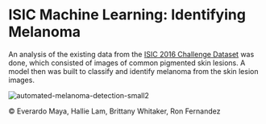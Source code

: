 # ISIC Machine Learning: Identifying Melanoma 

An analysis of the existing data from the [ISIC 2016 Challenge Dataset](https://challenge.isic-archive.com/data#2019) was done, which consisted of images of common pigmented skin lesions. A model then was built to classify and identify melanoma from the skin lesion images. 

![automated-melanoma-detection-small2](https://user-images.githubusercontent.com/76985209/125886671-88079029-2e18-4650-87d3-3f6235a1c535.gif)

© Everardo Maya, Hallie Lam, Brittany Whitaker, Ron Fernandez
